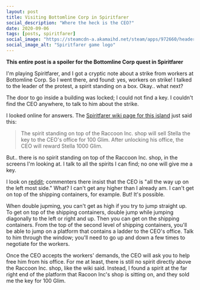 ```yaml
---
layout: post
title: Visiting Bottomline Corp in Spiritfarer
social_description: "Where the heck is the CEO?"
date: 2020-09-06
tags: [posts, spiritfarer]
social_image: "https://steamcdn-a.akamaihd.net/steam/apps/972660/header.jpg?t=1598908042"
social_image_alt: "Spiritfarer game logo"
---
```


**This entire post is a spoiler for the Bottomline Corp quest in Spiritfarer** 

I'm playing Spiritfarer, and I got a cryptic note about a strike from workers at Bottomline Corp. So I went there, and found: yes, workers on strike! I talked to the leader of the protest, a spirit standing on a box. Okay.. what next?

The door to go inside a building was locked; I could not find a key. I couldn't find the CEO anywhere, to talk to him about the strike.

I looked online for answers. The [Spiritfarer wiki page for this island](https://spiritfarer.fandom.com/wiki/Bottom_Line_Corp.) just said this: 

> The spirit standing on top of the Raccoon Inc. shop will sell Stella the key to the CEO's office for 100 Glim. After unlocking his office, the CEO will reward Stella 1000 Glim. 

But.. there is no spirit standing on top of the Raccoon Inc. shop, in the screens I'm looking at. I talk to all the spirits I can find; no one will give me a key. 

I look on [reddit](https://www.reddit.com/r/Spiritfarer/comments/id85fq/mission_in_bottom_line_corp_pls_need_help/); commenters there insist that the CEO is "all the way up on the left most side." What? I can't get any higher than I already am. I can't get on top of the shipping containers, for example. But! It's possible.

When double jupming, you can't get as high if you try to jump straight up. To get on top of the shipping containers, double jump while jumping diagonally to the left or right and up. Then you can get on the shipping containers. From the top of the second level of shipping containers, you'll be able to jump on a platform that contains a ladder to the CEO's office. Talk to him through the window; you'll need to go up and down a few times to negotiate for the workers. 

Once the CEO accepts the workers' demands, the CEO will ask you to help free him from his office. For me at least, there is still no spirit directly above the Raccoon Inc. shop, like the wiki said. Instead, I found a spirit at the far right end of the platform that Racoon Inc's shop is sitting on, and they sold me the key for 100 Glim. 

